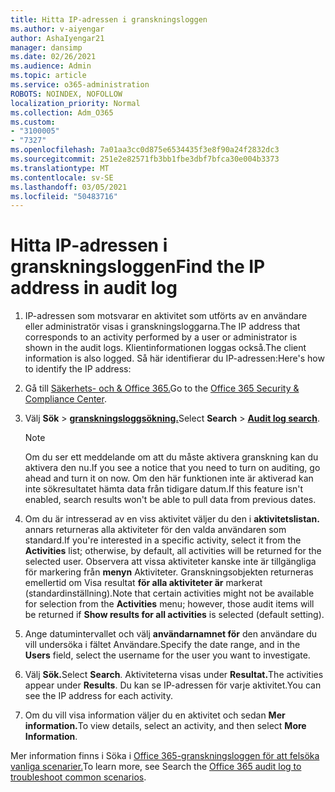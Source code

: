 ```yaml
---
title: Hitta IP-adressen i granskningsloggen
ms.author: v-aiyengar
author: AshaIyengar21
manager: dansimp
ms.date: 02/26/2021
ms.audience: Admin
ms.topic: article
ms.service: o365-administration
ROBOTS: NOINDEX, NOFOLLOW
localization_priority: Normal
ms.collection: Adm_O365
ms.custom:
- "3100005"
- "7327"
ms.openlocfilehash: 7a01aa3cc0d875e6534435f3e8f90a24f2832dc3
ms.sourcegitcommit: 251e2e82571fb3bb1fbe3dbf7bfca30e004b3373
ms.translationtype: MT
ms.contentlocale: sv-SE
ms.lasthandoff: 03/05/2021
ms.locfileid: "50483716"
---
```

# <a name="find-the-ip-address-in-audit-log"></a><span data-ttu-id="e6f72-102">Hitta IP-adressen i granskningsloggen</span><span class="sxs-lookup"><span data-stu-id="e6f72-102">Find the IP address in audit log</span></span>

1. <span data-ttu-id="e6f72-103">IP-adressen som motsvarar en aktivitet som utförts av en användare eller administratör visas i granskningsloggarna.</span><span class="sxs-lookup"><span data-stu-id="e6f72-103">The IP address that corresponds to an activity performed by a user or administrator is shown in the audit logs.</span></span> <span data-ttu-id="e6f72-104">Klientinformationen loggas också.</span><span class="sxs-lookup"><span data-stu-id="e6f72-104">The client information is also logged.</span></span> <span data-ttu-id="e6f72-105">Så här identifierar du IP-adressen:</span><span class="sxs-lookup"><span data-stu-id="e6f72-105">Here's how to identify the IP address:</span></span>

1. <span data-ttu-id="e6f72-106">Gå till [Säkerhets- och & Office 365.](https://go.microsoft.com/fwlink/p/?linkid=2077143)</span><span class="sxs-lookup"><span data-stu-id="e6f72-106">Go to the [Office 365 Security & Compliance Center](https://go.microsoft.com/fwlink/p/?linkid=2077143).</span></span>
1. <span data-ttu-id="e6f72-107">Välj **Sök**  >  **[granskningsloggsökning.](https://go.microsoft.com/fwlink/?linkid=2103759)**</span><span class="sxs-lookup"><span data-stu-id="e6f72-107">Select **Search** > **[Audit log search](https://go.microsoft.com/fwlink/?linkid=2103759)**.</span></span>
    > [!NOTE]
    > <span data-ttu-id="e6f72-108">Om du ser ett meddelande om att du måste aktivera granskning kan du aktivera den nu.</span><span class="sxs-lookup"><span data-stu-id="e6f72-108">If you see a notice that you need to turn on auditing, go ahead and turn it on now.</span></span> <span data-ttu-id="e6f72-109">Om den här funktionen inte är aktiverad kan inte sökresultatet hämta data från tidigare datum.</span><span class="sxs-lookup"><span data-stu-id="e6f72-109">If this feature isn't enabled, search results won't be able to pull data from previous dates.</span></span>
1. <span data-ttu-id="e6f72-110">Om du är intresserad av en viss aktivitet väljer du den i **aktivitetslistan.** annars returneras alla aktiviteter för den valda användaren som standard.</span><span class="sxs-lookup"><span data-stu-id="e6f72-110">If you're interested in a specific activity, select it from the **Activities** list; otherwise, by default, all activities will be returned for the selected user.</span></span> <span data-ttu-id="e6f72-111">Observera att vissa aktiviteter kanske inte är tillgängliga för markering från **menyn** Aktiviteter. Granskningsobjekten returneras emellertid om Visa resultat **för alla aktiviteter är** markerat (standardinställning).</span><span class="sxs-lookup"><span data-stu-id="e6f72-111">Note that certain activities might not be available for selection from the **Activities** menu; however, those audit items will be returned if **Show results for all activities** is selected (default setting).</span></span>
1. <span data-ttu-id="e6f72-112">Ange datumintervallet och välj **användarnamnet för** den användare du vill undersöka i fältet Användare.</span><span class="sxs-lookup"><span data-stu-id="e6f72-112">Specify the date range, and in the **Users** field, select the username for the user you want to investigate.</span></span>
1. <span data-ttu-id="e6f72-113">Välj **Sök.**</span><span class="sxs-lookup"><span data-stu-id="e6f72-113">Select **Search**.</span></span> <span data-ttu-id="e6f72-114">Aktiviteterna visas under **Resultat.**</span><span class="sxs-lookup"><span data-stu-id="e6f72-114">The activities appear under **Results**.</span></span> <span data-ttu-id="e6f72-115">Du kan se IP-adressen för varje aktivitet.</span><span class="sxs-lookup"><span data-stu-id="e6f72-115">You can see the IP address for each activity.</span></span>
1. <span data-ttu-id="e6f72-116">Om du vill visa information väljer du en aktivitet och sedan **Mer information.**</span><span class="sxs-lookup"><span data-stu-id="e6f72-116">To view details, select an activity, and then select **More Information**.</span></span>

<span data-ttu-id="e6f72-117">Mer information finns i Söka i [Office 365-granskningsloggen för att felsöka vanliga scenarier.](https://go.microsoft.com/fwlink/?linkid=2103944)</span><span class="sxs-lookup"><span data-stu-id="e6f72-117">To learn more, see Search the [Office 365 audit log to troubleshoot common scenarios](https://go.microsoft.com/fwlink/?linkid=2103944).</span></span>